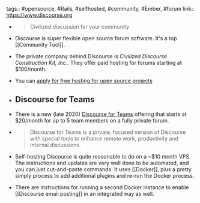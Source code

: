 tags:: #opensource, #Rails, #selfhosted, #community, #Ember, #forum
link:: https://www.discourse.org

- > Civilized discussion for your community

- Discourse is super flexible open source forum software. It's a top [[Community Tool]].

- The private company behind Discourse is _Civilized Discourse Construction Kit, Inc._. They offer paid hosting for forums starting at $100/month.

- You can [apply for free hosting for open source projects](https://blog.discourse.org/2018/11/free-hosting-for-open-source-v2/)

- ## Discourse for Teams

- There is a new (late 2020) [Discourse for Teams](https://teams.discourse.com) offering that starts at $20/month for up to 5 team members on a fully private forum.

- > Discourse for Teams is a private, focused version of Discourse with special tools to enhance remote work, productivity and internal discussions.

- Self-hosting Discourse is quite reasonable to do on a ~$10 month VPS. The instructions and updates are very well done to be automated, and you can just cut-and-paste commands. It uses [[Docker]], plus a pretty simply process to add additional plugins and re-run the Docker process.

- There are instructions for running a second Docker instance to enable [[Discourse email posting]] in an integrated way as well.